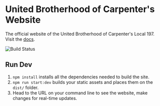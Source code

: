 # United Brotherhood of Carpenter's Website
The official website of the United Brotherhood of Carpenter's Local 197. Visit the [docs](https://local197.github.io/website/).

![Build Status](https://codebuild.us-east-1.amazonaws.com/badges?uuid=eyJlbmNyeXB0ZWREYXRhIjoiay8yQjNzaTEveDVERlhsSEJxbk1TVzBoWDlWcmJJbTZmMHRkWk1DYk0xZCt5WnZpT2tBN09YdmpxUUdIbUNzNlJtOWtHZ0JPTVpYMzZDblc5WU1LY0wwPSIsIml2UGFyYW1ldGVyU3BlYyI6ImFEWXYxekRiNFdvN283NEciLCJtYXRlcmlhbFNldFNlcmlhbCI6MX0%3D&branch=master)

## Run Dev

1. `npm install` installs all the dependencies needed to build the site.
2. `npm run start:dev` builds your static assets and places them on the `dist/` folder.
3. Head to the URL on your command line to see the website, make changes for real-time updates.
